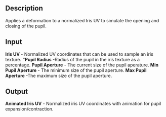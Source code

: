 ## Description
Applies a deformation to a normalized Iris UV to simulate the opening and closing of the pupil.

## Input
**Iris UV** - Normalized UV coordinates that can be used to sample an iris texture.
**"Pupil Radius** -Radius of the pupil in the iris texture as a percentage.
**Pupil Aperture** - The current size of the pupil aperature.
**Min Pupil Aperture** - The minimum size of the pupil aperture.
**Max Pupil Aperture** -The maximum size of the pupil aperture.

## Output
**Animated Iris UV** - Normalized iris UV coordinates with animation for pupil expansion/contraction.